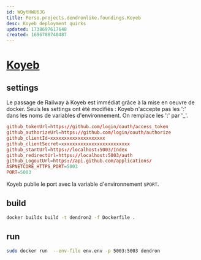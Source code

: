 ```yaml
---
id: WQytHWU6JG
title: Perso.projects.dendronlike.foundings.Koyeb
desc: Koyeb deployment quirks
updated: 1738697617648
created: 1696788740487
---
```



# [Koyeb](https://koyeb.com)

## settings

Le passage de Railway à Koyeb est immédiat grâce à la mise en oeuvre de docker.
Seuls les settings ont été modifiés : Koyeb n'accepte pas les ':' dans les noms de variables d'environnement. On remplace les ':' par '_'.

```toml
github_tokenUrl=https://github.com/login/oauth/access_token
github_authorizeUrl=https://github.com/login/oauth/authorize
github_clientId=xxxxxxxxxxxxxxxxxxxx
github_clientSecret=xxxxxxxxxxxxxxxxxxxxxxxxx
github_startUrl=https://localhost:5003/Index
github_redirectUrl=https://localhost:5003/auth
github_LogoutUrl=https://api.github.com/applications/
ASPNETCORE_HTTPS_PORT=5003
PORT=5003
``` 

Koyeb publie le port avec la variable  d'environnement `$PORT`.

## build
```bash
docker buildx build -t dendron2 -f Dockerfile .
``` 
## run
```bash
sudo docker run  --env-file env.env -p 5003:5003 dendron
```
